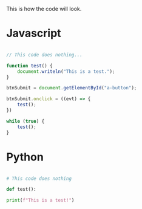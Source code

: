 This is how the code will look.
# Javascript

``` javascript

// This code does nothing...

function test() {
	document.writeln("This is a test.");
}

btnSubmit = document.getElementById("a-button");

btnSubmit.onclick = ((evt) => {
	test();
})

while (true) {
	test();
}
```

# Python

``` python

# This code does nothing

def test():

print(f"This is a test!")
```